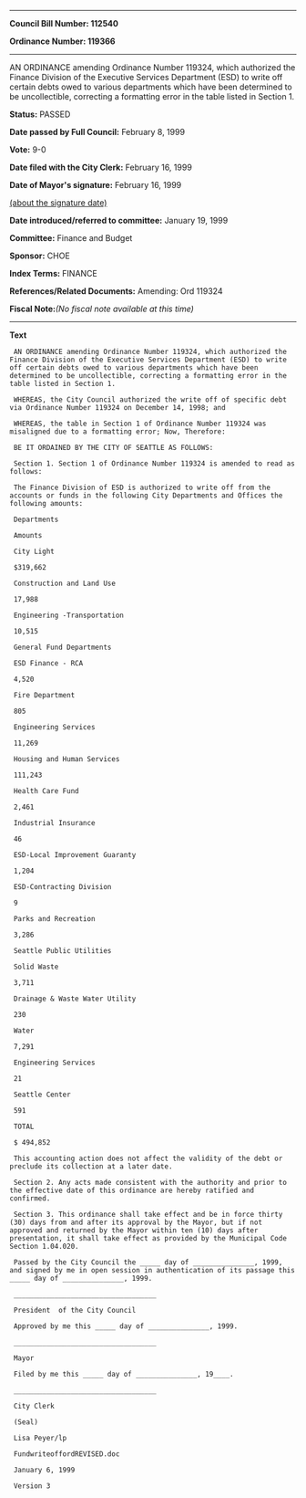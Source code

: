 

********

**Council Bill Number: 112540**
   
**Ordinance Number: 119366**
********

 AN ORDINANCE amending Ordinance Number 119324, which authorized the Finance Division of the Executive Services Department (ESD) to write off certain debts owed to various departments which have been determined to be uncollectible, correcting a formatting error in the table listed in Section 1.

**Status:** PASSED
   
**Date passed by Full Council:** February 8, 1999
   
**Vote:** 9-0
   
**Date filed with the City Clerk:** February 16, 1999
   
**Date of Mayor's signature:** February 16, 1999
   
[(about the signature date)](/~public/approvaldate.htm)
   
   
   
**Date introduced/referred to committee:** January 19, 1999
   
**Committee:** Finance and Budget
   
**Sponsor:** CHOE
   
   
**Index Terms:** FINANCE

**References/Related Documents:** Amending: Ord 119324

**Fiscal Note:**_(No fiscal note available at this time)_

********

**Text**
   
```
 AN ORDINANCE amending Ordinance Number 119324, which authorized the Finance Division of the Executive Services Department (ESD) to write off certain debts owed to various departments which have been determined to be uncollectible, correcting a formatting error in the table listed in Section 1.

 WHEREAS, the City Council authorized the write off of specific debt via Ordinance Number 119324 on December 14, 1998; and

 WHEREAS, the table in Section 1 of Ordinance Number 119324 was misaligned due to a formatting error; Now, Therefore:

 BE IT ORDAINED BY THE CITY OF SEATTLE AS FOLLOWS:

 Section 1. Section 1 of Ordinance Number 119324 is amended to read as follows:

 The Finance Division of ESD is authorized to write off from the accounts or funds in the following City Departments and Offices the following amounts:

 Departments

 Amounts

 City Light

 $319,662

 Construction and Land Use

 17,988

 Engineering -Transportation

 10,515

 General Fund Departments

 ESD Finance - RCA

 4,520

 Fire Department

 805

 Engineering Services

 11,269

 Housing and Human Services

 111,243

 Health Care Fund

 2,461

 Industrial Insurance

 46

 ESD-Local Improvement Guaranty

 1,204

 ESD-Contracting Division

 9

 Parks and Recreation

 3,286

 Seattle Public Utilities

 Solid Waste

 3,711

 Drainage & Waste Water Utility

 230

 Water

 7,291

 Engineering Services

 21

 Seattle Center

 591

 TOTAL

 $ 494,852

 This accounting action does not affect the validity of the debt or preclude its collection at a later date.

 Section 2. Any acts made consistent with the authority and prior to the effective date of this ordinance are hereby ratified and confirmed.

 Section 3. This ordinance shall take effect and be in force thirty (30) days from and after its approval by the Mayor, but if not approved and returned by the Mayor within ten (10) days after presentation, it shall take effect as provided by the Municipal Code Section 1.04.020.

 Passed by the City Council the _____ day of _______________, 1999, and signed by me in open session in authentication of its passage this _____ day of _______________, 1999.

 ___________________________________

 President  of the City Council

 Approved by me this _____ day of _______________, 1999.

 ___________________________________

 Mayor

 Filed by me this _____ day of _______________, 19____.

 ___________________________________

 City Clerk

 (Seal)

 Lisa Peyer/lp

 FundwriteoffordREVISED.doc

 January 6, 1999

 Version 3

```

